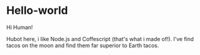 # Hello-world
Hi Human!


Hubot here, i like Node.js and Coffescript (that's what i made of!).
I've find tacos on the moon and find them far superior to Earth tacos. 

